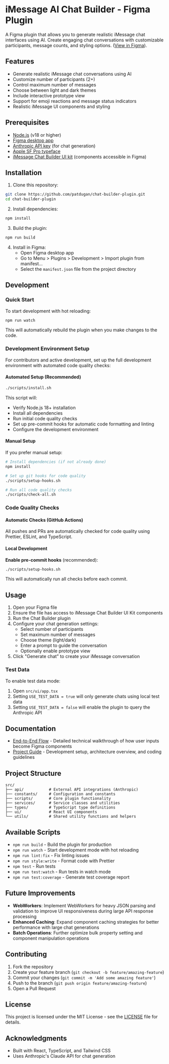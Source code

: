 # iMessage AI Chat Builder - Figma Plugin

A Figma plugin that allows you to generate realistic iMessage chat interfaces using AI. Create engaging chat conversations with customizable participants, message counts, and styling options. ([View in Figma](https://www.figma.com/community/plugin/1519731262843198057/imessage-ai-chat-builder)).

## Features

- Generate realistic iMessage chat conversations using AI
- Customize number of participants (2+)
- Control maximum number of messages
- Choose between light and dark themes
- Include interactive prototype view
- Support for emoji reactions and message status indicators
- Realistic iMessage UI components and styling

## Prerequisites

- [Node.js](https://nodejs.org) (v18 or higher)
- [Figma desktop app](https://figma.com/downloads/)
- [Anthropic API key](https://docs.anthropic.com/en/api/overview) (for chat generation)
- [Apple SF Pro typeface](https://developer.apple.com/fonts/)
- [iMessage Chat Builder UI kit](https://www.figma.com/community/file/1519446101653617639/imessage-chat-builder) (components accessible in Figma)

## Installation

1. Clone this repository:

```bash
git clone https://github.com/patdugan/chat-builder-plugin.git
cd chat-builder-plugin
```

2. Install dependencies:

```bash
npm install
```

3. Build the plugin:

```bash
npm run build
```

4. Install in Figma:
   - Open Figma desktop app
   - Go to Menu > Plugins > Development > Import plugin from manifest...
   - Select the `manifest.json` file from the project directory

## Development

### Quick Start

To start development with hot reloading:

```bash
npm run watch
```

This will automatically rebuild the plugin when you make changes to the code.

### Development Environment Setup

For contributors and active development, set up the full development environment with automated code quality checks:

#### Automated Setup (Recommended)

```bash
./scripts/install.sh
```

This script will:

- Verify Node.js 18+ installation
- Install all dependencies
- Run initial code quality checks
- Set up pre-commit hooks for automatic code formatting and linting
- Configure the development environment

#### Manual Setup

If you prefer manual setup:

```bash
# Install dependencies (if not already done)
npm install

# Set up git hooks for code quality
./scripts/setup-hooks.sh

# Run all code quality checks
./scripts/check-all.sh
```

### Code Quality Checks

#### Automatic Checks (GitHub Actions)

All pushes and PRs are automatically checked for code quality using Prettier, ESLint, and TypeScript.

#### Local Development

**Enable pre-commit hooks** (recommended):

```bash
./scripts/setup-hooks.sh
```

This will automatically run all checks before each commit.

## Usage

1. Open your Figma file
2. Ensure the file has access to iMessage Chat Builder UI Kit components
3. Run the Chat Builder plugin
4. Configure your chat generation settings:
   - Select number of participants
   - Set maximum number of messages
   - Choose theme (light/dark)
   - Enter a prompt to guide the conversation
   - Optionally enable prototype view
5. Click "Generate chat" to create your iMessage conversation

### Test Data

To enable test data mode:

1. Open `src/ui/app.tsx`
2. Setting `USE_TEST_DATA = true` will only generate chats using local test data
3. Setting `USE_TEST_DATA = false` will enable the plugin to query the Anthropic API

## Documentation

- [End-to-End Flow](docs/END_TO_END_FLOW.md) - Detailed technical walkthrough of how user inputs become Figma components
- [Project Guide](CLAUDE.md) - Development setup, architecture overview, and coding guidelines

## Project Structure

```
src/
├── api/           # External API integrations (Anthropic)
├── constants/     # Configuration and constants
├── scripts/       # Core plugin functionality
├── services/      # Service classes and utilities
├── types/         # TypeScript type definitions
├── ui/            # React UI components
└── utils/         # Shared utility functions and helpers
```

## Available Scripts

- `npm run build` - Build the plugin for production
- `npm run watch` - Start development mode with hot reloading
- `npm run lint:fix` - Fix linting issues
- `npm run style:write` - Format code with Prettier
- `npm test` - Run tests
- `npm run test:watch` - Run tests in watch mode
- `npm run test:coverage` - Generate test coverage report

## Future Improvements

- **WebWorkers**: Implement WebWorkers for heavy JSON parsing and validation to improve UI responsiveness during large API response processing
- **Enhanced Caching**: Expand component caching strategies for better performance with large chat generations
- **Batch Operations**: Further optimize bulk property setting and component manipulation operations

## Contributing

1. Fork the repository
2. Create your feature branch (`git checkout -b feature/amazing-feature`)
3. Commit your changes (`git commit -m 'Add some amazing feature'`)
4. Push to the branch (`git push origin feature/amazing-feature`)
5. Open a Pull Request

## License

This project is licensed under the MIT License - see the [LICENSE](LICENSE) file for details.

## Acknowledgments

- Built with React, TypeScript, and Tailwind CSS
- Uses Anthropic's Claude API for chat generation

